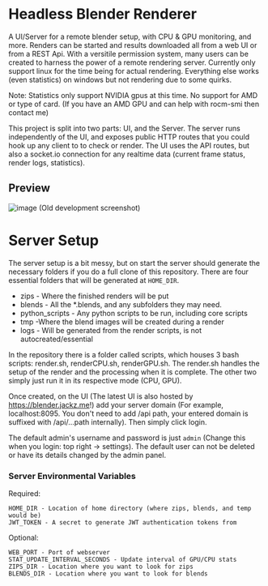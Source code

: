 
# Headless Blender Renderer

A UI/Server for a remote blender setup, with CPU &amp; GPU monitoring, and more. Renders can be started and results downloaded all from a web UI or from a REST Api. With a versitile permission system, many users can be created to harness the power of a remote rendering server.
Currently only support linux for the time being for actual rendering. Everything else works (even statistics) on windows but not rendering due to some quirks.

Note: Statistics only support NVIDIA gpus at this time. No support for AMD or type of card.
(If you have an AMD GPU and can help with rocm-smi then contact me)

This project is split into two parts: UI, and the Server.
The server runs independently of the UI, and exposes public HTTP routes that you could hook up any client to to check or render.
The UI uses the API routes, but also a socket.io connection for any realtime data (current frame status, render logs, statistics). 

## Preview
![image](https://user-images.githubusercontent.com/4030546/209415690-53965f04-df2c-4917-a456-0d5d8476dced.png)
(Old development screenshot)

# Server Setup

The server setup is a bit messy, but on start the server should generate the necessary folders if you do a full clone of this repository.
There are four essential folders that will be generated at `HOME_DIR`.
* zips - Where the finished renders will be put
* blends - All the *.blends, and any subfolders they may need.
* python_scripts - Any python scripts to be run, including core scripts
* tmp -Where the blend images will be created during a render
* logs - Will be generated from the render scripts, is not autocreated/essential

In the repository there is a folder called scripts, which houses 3 bash scripts: render.sh, renderCPU.sh, renderGPU.sh.
The render.sh handles the setup of the render and the processing when it is complete. The other two simply just run it in its respective mode (CPU, GPU).

Once created, on the UI (The latest UI is also hosted by https://blender.jackz.me!) add your server domain (For example, localhost:8095. You don't need to add /api path, your entered domain is suffixed with /api/...path internally). Then simply click login.

The default admin's username and password is just `admin` (Change this when you login: top right -> settings). The default user can not be deleted or have its details changed by the admin panel.

### Server Environmental Variables

Required:

```env
HOME_DIR - Location of home directory (where zips, blends, and temp would be)
JWT_TOKEN - A secret to generate JWT authentication tokens from
```

Optional:

```env
WEB_PORT - Port of webserver
STAT_UPDATE_INTERVAL_SECONDS - Update interval of GPU/CPU stats
ZIPS_DIR - Location where you want to look for zips
BLENDS_DIR - Location where you want to look for blends
```
